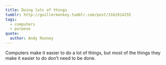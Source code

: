 ```yaml
---
title: Doing lots of things
tumblr: http://guillermonkey.tumblr.com/post/3162914255
tags:
  - computers
  - purpose
quote:
  author: Andy Rooney
---
```


Computers make it easier to do a lot of things, but most of the things they make it easier to do don’t need to be done.
